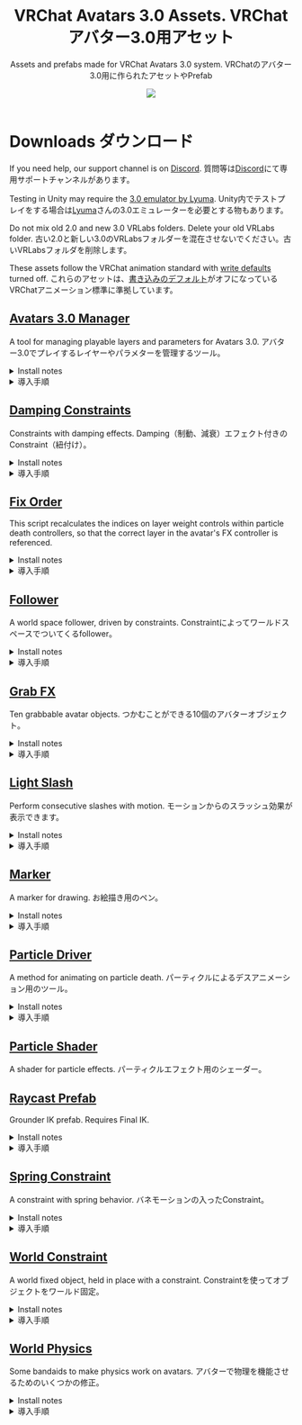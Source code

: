 <div align="center">
  <h1>
      VRChat Avatars 3.0 Assets. VRChat アバター3.0用アセット
  </h1>
  <p>
     Assets and prefabs made for VRChat Avatars 3.0 system. VRChatのアバター3.0用に作られたアセットやPrefab
  </p>

  <a href="https://github.com/VRLabs/VRChat-Avatars-3.0/releases/latest">
    <img src="https://img.shields.io/github/v/release/VRLabs/VRChat-Avatars-3.0.svg?style=flat-square">
  </a>
  <br />
  <br />
</div>

# Downloads ダウンロード

If you need help, our support channel is on [Discord](https://discord.gg/THCRsJc). 質問等は[Discord](https://discord.gg/THCRsJc)にて専用サポートチャンネルがあります。

Testing in Unity may require the [3.0 emulator by Lyuma](https://github.com/lyuma/Av3Emulator). Unity内でテストプレイをする場合は[Lyuma](https://github.com/lyuma/Av3Emulator)さんの3.0エミュレーターを必要とする物もあります。

Do not mix old 2.0 and new 3.0 VRLabs folders. Delete your old VRLabs folder. 古い2.0と新しい3.0のVRLabsフォルダーを混在させないでください。古いVRLabsフォルダを削除します。

These assets follow the VRChat animation standard with [write defaults](https://hai-vr.github.io/combo-gesture-expressions-av3/writedefaults) turned off. これらのアセットは、[書き込みのデフォルト](https://hai-vr.github.io/combo-gesture-expressions-av3/writedefaults)がオフになっているVRChatアニメーション標準に準拠しています。


## [Avatars 3.0 Manager](https://github.com/VRLabs/VRChat-Avatars-3.0/releases/download/1/AV3Manager.unitypackage)

A tool for managing playable layers and parameters for Avatars 3.0. アバター3.0でプレイするレイヤーやパラメターを管理するツール。
 
<details>
  <summary>Install notes</summary>

> This tool merges animator controllers to your avatar's playable layer controllers and syncs to your avatar's expression parameters.
>
> VRCSDK3 version 2021.01.19 or later is required.
>
> Open VRLabs > Avatars 3.0 Manager from the menu bar. Place your avatar in the "Avatar" field within the opened window.
> 
> Expand the playable layer to merge on and click "Add animator to merge". Place the animator controller to merge in the "Controller" field.
> 
> A suffix is appended to a new parameter if it shares its name with an existing parameter. Modify or remove suffixes as needed.
> 
> "Merge on current" merges on the avatar's controller, while "Merge on new" merges on a copy of it. Sync parameters as needed.

</details>

</details>

<details>
  <summary>導入手順</summary>

> 近日公開。

</details>

## [Damping Constraints](https://github.com/VRLabs/VRChat-Avatars-3.0/releases/download/1/DampingConstraints.unitypackage)

Constraints with damping effects. Damping（制動、減衰）エフェクト付きのConstraint（紐付け）。

<details>
  <summary>Install notes</summary>

> There are constraints for position and rotation. 
> 
> Replace the Cube under Damping Constraint/Container with your own objects.
>
> Damping Constraint/Container will follow Damping Constraint/Target.
>
> Within the Container constraint, the smaller the weight to the Target, the more motion will be dampened.

</details>

<details>
  <summary>導入手順</summary>

> 位置(Position)と回転(Rotation)用のConstraintがあります。
> 
> Damping Constraint/ContainerについているCubeを任意のオブジェクトと交換してください。
>
> Damping Constraint/ContainerはDamping Constraint/Targetを追尾します。
>
> ContainerのConstraint内では重さ（weight）が少なければ少ないほどモーションが減衰します。

</details>

## [Fix Order](https://github.com/VRLabs/VRChat-Avatars-3.0/releases/download/1/FixOrder.unitypackage)

This script recalculates the indices on layer weight controls within particle death controllers, so that the correct layer in the avatar's FX controller is referenced.

<details>
  <summary>Install notes</summary>

> Open VRLabs from the menu bar. Click "Fix Order". 
> 
> All enabled avatars are evaluated. Fixed controllers are generated at "Assets/VRLabs/GeneratedAssets/" and reassigned automatically.
>
> To fix non-VRLabs particle death controllers in child Animators, name the layer containing VRC Animator Layer Control as "Control ___" where ___ is the name of the FX layer to retarget.

</details>

<details>
  <summary>導入手順</summary>
  
> 近日公開。

</details>

## [Follower](https://github.com/VRLabs/VRChat-Avatars-3.0/releases/download/1/Follower.unitypackage)

A world space follower, driven by constraints. Constraintによってワールドスペースでついてくるfollower。

<details>
  <summary>Install notes</summary>
  
> Testing in Unity requires the [3.0 emulator by Lyuma](https://github.com/lyuma/Av3Emulator).
>
> Merge the FX controller to your own FX controller, using the [Avatars 3.0 Manager](https://github.com/VRLabs/VRChat-Avatars-3.0/releases/download/1/AV3Manager.unitypackage) tool. 
> 
> The Follower.prefab should go to the base of your Unity scene, which will give it base Unity scaling.
> 
> Unpack the prefab by right-clicking it and move the prefab to base of your avatar.
> 
> Expand the prefab, and locate Follower/FollowerTarget. Move this object out of the Follower hierarchy. Position the FollowerTarget where you want.
> 
> Follower/Container is where you place your objects that you want to follow.
> 
> To change the speed of the follower, you can edit the Speed.anim clips(Local and Remote) inside the Animations/Network folder.
> 
> Use the [Fix Order](https://github.com/VRLabs/VRChat-Avatars-3.0/releases/download/1/FixOrder.unitypackage) script before uploading or testing. Open VRLabs from the menu bar. Click "Fix Order". Run it again any time the layers related to this package change index order in your FX controller. This is so particle death controllers can reference the correct layers in their VRC Animator Layer Control state behaviors.

</details>

<details>
  <summary>導入手順</summary>
  
> ※Unity内でテストプレイする場合は[Lyuma](https://github.com/lyuma/Av3Emulator)さん作成の3.0エミュレーターが必要となります。
> 
> アバター3.0の[Manager tool](https://github.com/VRLabs/VRChat-Avatars-3.0/releases/download/1/AV3Manager.unitypackage)を使用し、FX controllerを自身のFX controllerとマージしてください。
> 
> "Follower.prefab"はUnity sceneのベース（一番下）に置くとbase Unityのスケールが使用できます。
> 
> Prefabを右クリックして"Unpack the prefab"を選択してからPrefabごとアバターのベースに追加してください。
> 
> Prefabを開き、Follower/FollowerTargetを探し、そのオブジェクトをFollowerのヒエラルキーから抜いてください。FollowerTargetを任意の場所に移動させてください。
> 
> Follower/Containerには追尾したいオブジェクトを置いてください
> 
> Followerのスピードを変えたい場合はAnimationsのフォルダー内にあるSpeed.animのクリップを編集してください。

</details>

## [Grab FX](https://github.com/VRLabs/VRChat-Avatars-3.0/releases/download/1/GrabFX.unitypackage)

Ten grabbable avatar objects. つかむことができる10個のアバターオブジェクト。

<details>
  <summary>Install notes</summary>

> There are two prefabs in this package. The prefab in the Grab FX/Resources folder should be used instead of the main one if you have "Use Auto-Footsteps for 3 and 4 point tracking" disabled, or if you only use FBT.
>  
> Testing in Unity requires the [3.0 emulator by Lyuma](https://github.com/lyuma/Av3Emulator).
>
> Merge the FX controller to your own FX controller, using the [Avatars 3.0 Manager](https://github.com/VRLabs/VRChat-Avatars-3.0/releases/download/1/AV3Manager.unitypackage) tool.
>
> "LeftGrabFX" and "RightGrabFX" are synced parameters, so click the checkbox within the tool to add them to your avatar's parameter asset. If you are using only one hand, sync only that parameter.
>
> The Grab FX.prefab should go to the base of your Unity scene, which will give it base Unity scaling.
>
> Unpack the prefab by right-clicking it and move the prefab to base of your avatar.
>
> Inside the Grab FX hierarchy is a Left Hand and a Right Hand object. Move these objects under your left and right wrist, and place them about on your palms.
>
> There is a numbered series from 1 to 10. Place your item prop under a number and reset the prop's transforms. Nested under each number are some objects that you will move.
>
> The #:Default object represents your item's default transforms while not grabbed. Move #:Default anywhere in your hierarchy, and adjust it's transforms until your item is where you want it.
>
> The #:Contact Area object represents the place you touch to grab the item. Enable the mesh renderer component on the #:Contact Area object. The mesh renderer component is for visualization, and can be turned off or deleted after setup.
>
> Move #:Contact Area to the same location in your hierarchy as the corresponding #:Default object. Scale the #:Contact Area object, and adjust it's transforms until it covers the handle of your item.
>
> Place the #:Left object under your left wrist bone, and reset the transform. Do the same thing for the #:Right object and your right wrist bone.
>
> Select the numbered parent object for your item. There will be a parent constraint. Within the parent constraint list of sources, set the #:Default source weight to 0, and set the #:Left source weight to 1. The item should appear under your left wrist.
>
> Adjust the transforms of the #:Left object until your item appears correctly in your hand.
>
> In the list of sources for your item, set the #:Left source weight back to 0, #:Right to 1, and repeat a similar process for the #:Right object. When finished, set the source weights back to their defaults. #:Default 1, #:Left 0, #:Right 0.
>
> The item numbers will be weighted to the #:Left or #:Right transforms as the Left Hand and Right Hand transforms touch the #:Contact Area bounds. 
>
> An item is only grabbable when the Collision/#/Enable object is active. If you are using the prefab in the Resources folder, the object you should toggle is the #:Contact Area.
>
> If you wish to edit the hand-grab radius, change the start size of a numbered particle under Collision/Left or Collision/Right hierarchy.
>
> Review the onLeftGrab and onRightGrab layers that were merged into your FX controller.
>
> If you do not need one hand at all, delete the corresponding layers. If you want to prevent a certain hand from grabbing a certain item, select the Idle state and mute the "to" transition for your item number.
>
> If you want to make the prefab smaller, delete the objects you will not use.
> 
> Use the [Fix Order](https://github.com/VRLabs/VRChat-Avatars-3.0/releases/download/1/FixOrder.unitypackage) script before uploading or testing. Open VRLabs from the menu bar. Click "Fix Order". Run it again any time the layers related to this package change index order in your FX controller. This is so particle death controllers can reference the correct layers in their VRC Animator Layer Control state behaviors.

</details>

<details>
  <summary>導入手順</summary>
  
> 近日公開。

</details>

## [Light Slash](https://github.com/VRLabs/VRChat-Avatars-3.0/releases/download/1/LightSlash.unitypackage)

Perform consecutive slashes with motion. モーションからのスラッシュ効果が表示できます。

<details>
  <summary>Install notes</summary>
  
> Testing in Unity requires the [3.0 emulator by Lyuma](https://github.com/lyuma/Av3Emulator).
> 
> Merge the FX and Gesture controllers using the [Avatars 3.0 Manager](https://github.com/VRLabs/VRChat-Avatars-3.0/releases/download/1/AV3Manager.unitypackage) tool.
> 
> "LightSlashFX" is a synced parameter, so click the checkbox within the tool to add it to your avatar's parameter asset.
> 
> The Light Slash.prefab should go to the base of your Unity scene, which will give it base Unity scaling.
> 
> Unpack the prefab by right-clicking it and move the prefab to base of your avatar.
> 
> Use the [Fix Order](https://github.com/VRLabs/VRChat-Avatars-3.0/releases/download/1/FixOrder.unitypackage) script before uploading or testing. Open VRLabs from the menu bar. Click "Fix Order". Run it again any time the layers related to this package change index order in your FX controller. This is so particle death controllers can reference the correct layers in their VRC Animator Layer Control state behaviors.
> 
> You can trigger the slash in play mode(with the emulator active) by trying to disable the Light Slash/Armature/ꜱʟᴀꜱʜ object. This is useful to check if your install was successful and view the placement of your effects.
> 
> Within the Light Slash/Armature hierarchy is the Upper Arm/Lower Arm/Wrist series of objects. Each of these objects has a parent constraint with None in the list of sources. Use the corresponding arm bones within your avatar's humanoid rig to provide a valid source for each constraint. 
>
> Locate Light Slash/Weapon. You can replace Light Slash/Weapon/キューブソード with your own prop. Keep your prop in the same placement and facing the same way as the default prop. Put Light Slash/Weapon under your avatar's wrist hierarchy(Not the LightSlash/Armature/.../Wrist). Set the Weapon object transforms so the prop appears correctly in your hand.
> 
> Weapon/Motion Offset is for motion detection. The detection direction is X+. Changing the transforms will greatly affect sensitivity to motion. I recommend only changing the offset if you need to make detection more sensitive to wrist rotations, which can be done by increasing the Y position.
> 
> The main way to scale sensitivity is to edit the bottom source weight (Source name: "Sensitivity", Default value: 0.1) in the Light Slash/Armature/Collider parent constraint component. A lower value makes it more difficult to slash.
> 
> Under Light Slash/Effects are letter Containers. Place your effects within these Containers. Weapon/Effect Offset is where the effects will appear.
> 
> The system is disabled when you animate off the Light Slash/Armature/Collider/Enable object.
 
</details>

<details>
  <summary>導入手順</summary>
  
> 近日公開。

</details>

## [Marker](https://github.com/VRLabs/VRChat-Avatars-3.0/releases/download/1/Marker.unitypackage)

A marker for drawing. お絵描き用のペン。

<details>
  <summary>Install notes</summary>
  
> Testing in Unity requires the [3.0 emulator by Lyuma](https://github.com/lyuma/Av3Emulator).
> 
> The [Avatars 3.0 Manager](https://github.com/VRLabs/VRChat-Avatars-3.0/releases/download/1/AV3Manager.unitypackage) is a required dependency.
>
> Drag the Marker.cs script onto your avatar. You can customize settings for installing the marker. Some settings have tooltips for explanation.
> 
> After generating the marker, the ink and eraser emit from MarkerTarget. 
>
> Adjust the MarkerTarget transform by entering playmode with the emulator and enabling T-Pose Calibration. Enable the marker via its submenu. Position, rotate, and scale MarkerTarget such that the ink size and eraser size are to your liking. When finished, copy MarkerTarget's transform component to paste its values outside of playmode. 
>
> Click "Finish Setup" to finalize your marker and remove the script from your avatar.

</details>

<details>
  <summary>導入手順</summary>
  
> 近日公開。

</details>

## [Particle Driver](https://github.com/VRLabs/VRChat-Avatars-3.0/releases/download/1/ParticleDriver.unitypackage)

A method for animating on particle death. パーティクルによるデスアニメーション用のツール。

<details>
  <summary>Install notes</summary>
  
> Testing in Unity requires the [3.0 emulator by Lyuma](https://github.com/lyuma/Av3Emulator).
> 
> Merge the FX controller to your own FX controller, using the [Avatars 3.0 Manager](https://github.com/VRLabs/VRChat-Avatars-3.0/releases/download/1/AV3Manager.unitypackage) tool.
> 
> "FX" is a synced parameter, so click the checkbox within the tool to add it to your avatar's parameter asset.
>  
> The Particle Driver.prefab should go to the base of your Unity scene, which will give it base Unity scaling.
> 
> Unpack the prefab by right-clicking it and move the prefab to base of your avatar.
> 
> Expand the prefab, and locate Particle Driver/ᴩᴀʀᴛɪᴄʟᴇᴅᴇᴀᴛʜ. ᴩᴀʀᴛɪᴄʟᴇᴅᴇᴀᴛʜ is a particle that when killed will change the weight of the ᴩᴀʀᴛɪᴄʟᴇᴅᴇᴀᴛʜ sublayer using VRC Animator Layer Control. The ᴩᴀʀᴛɪᴄʟᴇᴅᴇᴀᴛʜ float parameter will change with the weight of the ᴩᴀʀᴛɪᴄʟᴇᴅᴇᴀᴛʜ sublayer.
>
> Use the [Fix Order](https://github.com/VRLabs/VRChat-Avatars-3.0/releases/download/1/FixOrder.unitypackage) script before uploading or testing. Open VRLabs from the menu bar. Click "Fix Order". Run it again any time the layers related to this package change index order in your FX or Gesture controllers. This is so particle death controllers can reference the correct layers in their VRC Animator Layer Control state behaviors.
> 
> By default, the particle settings on ᴩᴀʀᴛɪᴄʟᴇᴅᴇᴀᴛʜ will have it die inside Particle Driver/Cube.
>
> ᴩᴀʀᴛɪᴄʟᴇᴅᴇᴀᴛʜ is constrained to ParticleTarget.
> 
> When the ᴩᴀʀᴛɪᴄʟᴇᴅᴇᴀᴛʜ parameter changes, the onParticleDeath layer in the FX controller transitions to drive the synced parameter, "FX".
>
> The handleFX layer transition based on the FX parameter.
>
> Animate what you want. This is a blank template.

</details>

<details>
  <summary>導入手順</summary>
  
> 近日公開。

</details>

## [Particle Shader](https://github.com/VRLabs/VRChat-Avatars-3.0/releases/download/1/ParticleShader.unitypackage)

A shader for particle effects. パーティクルエフェクト用のシェーダー。

## [Raycast Prefab](https://github.com/VRLabs/VRChat-Avatars-3.0/releases/download/1/RaycastPrefab.unitypackage)

Grounder IK prefab. Requires Final IK.

<details>
  <summary>Install notes</summary>

> Add Raycast.prefab to your scene and enter play mode. Rotate Raycast/CastingTarget.

</details>

<details>
  <summary>導入手順</summary>

> 近日公開。

</details>
 
## [Spring Constraint](https://github.com/VRLabs/VRChat-Avatars-3.0/releases/download/1/SpringConstraint.unitypackage)

A constraint with spring behavior. バネモーションの入ったConstraint。

<details>
  <summary>Install notes</summary>

> Replace the Cube under Spring Constraint/Container with your own objects.
>
> The Container will follow Spring Constraint/SpringTarget.
>
> To change the characteristics of the spring, change the position constraint values on the Spring Constraint/Motion object. 
> 
> Sources > SpringTarget (default 1.1) controls the strength of the spring. Higher values make it harder to stretch the spring. Min: 1, Max: 2
>
> Sources > Motion (default 4) dampens acceleration, the higher the value the slower Spring Constraint/Container accelerates.

</details>

<details>
  <summary>導入手順</summary>

> Spring Constraint/ContainerについているCubeを任意のオブジェクトと交換してください。
>
> ContainerはSpring Constraint/SpringTargetを追尾します。
>
> Springの調整をする場合はSpring Constraint/Motionオブジェクトのposition constraintの数値を編集してください。
> 
> Sources > SpringTarget (デフォルト値 1.1)はバネの強さをコントロールします。数値が高ければ高いほど伸びにくくなります（最小値１、最大値２）
>
> Sources > Motion (デフォルト値 4)は加速を減衰、数値が高ければ高いほどSpring Constraint/Containerの加速がゆっくりになります。

</details>


## [World Constraint](https://github.com/VRLabs/VRChat-Avatars-3.0/releases/download/1/WorldConstraint.unitypackage)

A world fixed object, held in place with a constraint. Constraintを使ってオブジェクトをワールド固定。

<details>
  <summary>Install notes</summary>

> The world constraining method itself is 1 constraint and simple. Look at it and profit.
>
> Testing in Unity requires the [3.0 emulator by Lyuma](https://github.com/lyuma/Av3Emulator).
> 
> Merge the FX controller to your own FX controller, using the [Avatars 3.0 Manager](https://github.com/VRLabs/VRChat-Avatars-3.0/releases/download/1/AV3Manager.unitypackage) tool.
> 
> "WorldFX" is a synced parameter, so click the checkbox within the tool to add it to your avatar's parameter asset.
>
> The World Constraint.prefab should go to the base of your Unity scene, which will give it base Unity scaling.
>
> Unpack the prefab by right-clicking it and move the prefab to base of your avatar.
> 
> Expand the prefab, and locate World Constraint/ResetTarget. Move this object out of the prefab to anywhere else on your avatar.
>
> World Constraint/Container will start at and reset to ResetTarget.
>
> Replace the Cube under World Constraint/Container with your own objects.
>
> Review the handleWorldFX layer that was merged into your FX controller. Change "WorldFX" parameter to cause transitions within this layer.

</details>

<details>
  <summary>導入手順</summary>

> 1つのConstraintで完結する比較的シンプルなメソッドです。
>
> ※Unity内でテストプレイする場合は[Lyuma](https://github.com/lyuma/Av3Emulator)さん作成の3.0エミュレーターが必要となります。
> 
> アバター3.0の[Manager tool](https://github.com/VRLabs/VRChat-Avatars-3.0/releases/download/1/AV3Manager.unitypackage)を使用し、FX controllerを自身のFX controllerとマージしてください。
> 
> "WorldFX"は同期型のパラメターなのでアバターのパラメターに追加する場合はツール内でチェックを入れてください。
>
> "World Constraint.prefab"はUnity sceneのベース（一番下）に置くとbase Unityのスケールが使用できます。
>
> Prefabを右クリックして"Unpack the prefab"を選択してからプレハブごとアバターのベースに追加してください。
> 
> Prefabを開き、World Constraint/ResetTargetを探してください。Prefab外の任意の場所（アバター内）に移動させてください。
>
> World Constraint/ContainerはResetTargetからスタート、リセットします。
>
> World Constraint/ContainerについているCubeを任意のオブジェクトと交換してください。
>
> FX Controllerに追加したhandleWorldFXのレイヤーをご確認ください。このレイヤーでトランジションを使いたい場合は"WorldFX"のパラメターを使ってください。

</details>

## [World Physics](https://github.com/VRLabs/VRChat-Avatars-3.0/releases/download/1/WorldPhysics.unitypackage)

Some bandaids to make physics work on avatars. アバターで物理を機能させるためのいくつかの修正。

<details>
  <summary>Install notes</summary>

> This package fixes two problems that break avatar physics in VRChat. First, it fixes a collision bug by enabling collider components only outside of the mirror. Second, it uses an animated world constraint to prevent incorrect movement over the network with rigidbodies in world space. Unity physics is complex and making things work as you intend beyond these fixes is your responsibility.
>
> Testing in Unity requires the [3.0 emulator by Lyuma](https://github.com/lyuma/Av3Emulator).
> 
> Merge the FX and Gesture controllers using the [Avatars 3.0 Manager](https://github.com/VRLabs/VRChat-Avatars-3.0/releases/download/1/AV3Manager.unitypackage) tool.
> 
> The World Physics.prefab should go to the base of your Unity scene, which will give it base Unity scaling.
>
> Unpack the prefab by right-clicking it and move the prefab to base of your avatar.
> 
> Use the [Fix Order](https://github.com/VRLabs/VRChat-Avatars-3.0/releases/download/1/FixOrder.unitypackage) script before uploading or testing. Open VRLabs from the menu bar. Click "Fix Order". Run it again any time the layers related to this package change index order in your Gesture controller. This is so particle death controllers can reference the correct layers in their VRC Animator Layer Control state behaviors.
>
> World Physics/Rigidbody and World Physics/Rigidbody/Collider are set up for a physics demo. A cube falls and collides with the world.
>
> If you want to see the demo work, move World Physics/RigidbodyTarget out of the World Physics hierarchy and to the base of the avatar. Lift the RigidbodyTarget position on the Y axis, so there is room for the cube to fall. Use the emulator or test in-game.
>
> Select the World Physics object. The animator component references "Fix Colliders.controller", which plays "Fix Colliders.anim" outside of the local mirror.
>
> Edit Fix Colliders to enable collider components used for physics. Collider components being used for physics should be off by default, or they'll be on in the mirror and break collision. Make sure you're animating using paths that properly reference children of the World Physics object. Your paths should not have the "World Physics" name in them. 
>
> Animate the collider game object active or inactive if you need to handle the collider in your FX layer. Don't animate the collider component or you may undo the fix.
>
> Pay attention to the way the handlePhysics layer is split by IsLocal. The "Is Kinematic" rigidbody setting on the World Physics object should be on locally, and off remotely.
>
> The "Is Kinematic" property doesn't seem to persist, so you must constantly animate this property if you want it to stay the way you animated it.
>
> Using gravity seems to have some minor local-only issues on the Y axis and with culling. Not really a big deal, hard to even notice. Doesn't happen if you don't use gravity on a given rigidbody.

</details>

<details>
  <summary>導入手順</summary>

> 近日公開。

</details>
